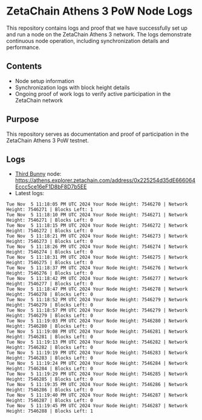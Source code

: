 # ZetaChain Athens 3 PoW Node Logs
This repository contains logs and proof that we have successfully set up and run a node on the ZetaChain Athens 3 network. The logs demonstrate continuous node operation, including synchronization details and performance.

## Contents
- Node setup information
- Synchronization logs with block height details
- Ongoing proof of work logs to verify active participation in the ZetaChain network

## Purpose
This repository serves as documentation and proof of participation in the ZetaChain Athens 3 PoW testnet.

## Logs

- [Third Bunny](https://thirdbunny.xyz/) node: https://athens.explorer.zetachain.com/address/0x225254d35dE666064Eccc5ce16eF1D8bF8D7b5EE
- Latest logs:
```
Tue Nov  5 11:18:05 PM UTC 2024 Your Node Height: 7546270 | Network Height: 7546271 | Blocks Left: 1
Tue Nov  5 11:18:10 PM UTC 2024 Your Node Height: 7546271 | Network Height: 7546271 | Blocks Left: 0
Tue Nov  5 11:18:15 PM UTC 2024 Your Node Height: 7546272 | Network Height: 7546272 | Blocks Left: 0
Tue Nov  5 11:18:21 PM UTC 2024 Your Node Height: 7546273 | Network Height: 7546273 | Blocks Left: 0
Tue Nov  5 11:18:26 PM UTC 2024 Your Node Height: 7546274 | Network Height: 7546274 | Blocks Left: 0
Tue Nov  5 11:18:31 PM UTC 2024 Your Node Height: 7546275 | Network Height: 7546275 | Blocks Left: 0
Tue Nov  5 11:18:37 PM UTC 2024 Your Node Height: 7546276 | Network Height: 7546276 | Blocks Left: 0
Tue Nov  5 11:18:42 PM UTC 2024 Your Node Height: 7546277 | Network Height: 7546277 | Blocks Left: 0
Tue Nov  5 11:18:47 PM UTC 2024 Your Node Height: 7546278 | Network Height: 7546278 | Blocks Left: 0
Tue Nov  5 11:18:52 PM UTC 2024 Your Node Height: 7546279 | Network Height: 7546279 | Blocks Left: 0
Tue Nov  5 11:18:57 PM UTC 2024 Your Node Height: 7546279 | Network Height: 7546279 | Blocks Left: 0
Tue Nov  5 11:19:03 PM UTC 2024 Your Node Height: 7546280 | Network Height: 7546280 | Blocks Left: 0
Tue Nov  5 11:19:08 PM UTC 2024 Your Node Height: 7546281 | Network Height: 7546281 | Blocks Left: 0
Tue Nov  5 11:19:13 PM UTC 2024 Your Node Height: 7546282 | Network Height: 7546282 | Blocks Left: 0
Tue Nov  5 11:19:19 PM UTC 2024 Your Node Height: 7546283 | Network Height: 7546283 | Blocks Left: 0
Tue Nov  5 11:19:24 PM UTC 2024 Your Node Height: 7546284 | Network Height: 7546284 | Blocks Left: 0
Tue Nov  5 11:19:29 PM UTC 2024 Your Node Height: 7546285 | Network Height: 7546285 | Blocks Left: 0
Tue Nov  5 11:19:35 PM UTC 2024 Your Node Height: 7546286 | Network Height: 7546286 | Blocks Left: 0
Tue Nov  5 11:19:40 PM UTC 2024 Your Node Height: 7546287 | Network Height: 7546287 | Blocks Left: 0
Tue Nov  5 11:19:45 PM UTC 2024 Your Node Height: 7546287 | Network Height: 7546288 | Blocks Left: 1
```
